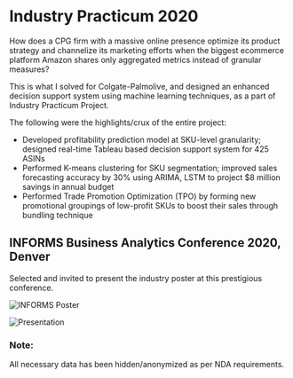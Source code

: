 # Industry Practicum 2020

How does a CPG firm with a massive online presence optimize its product strategy and channelize its marketing efforts when the biggest ecommerce platform Amazon shares only aggregated metrics instead of granular measures?

This is what I solved for Colgate-Palmolive, and designed an enhanced decision support system using machine learning techniques, as a part of Industry Practicum Project.

The following were the highlights/crux of the entire project:

- Developed profitability prediction model at SKU-level granularity; designed real-time Tableau based decision support system for 425 ASINs
- Performed K-means clustering for SKU segmentation; improved sales forecasting accuracy by 30% using ARIMA, LSTM to project $8 million savings in annual budget
- Performed Trade Promotion Optimization (TPO) by forming new promotional groupings of low-profit SKUs to boost their sales through bundling technique

  
## INFORMS Business Analytics Conference 2020, Denver

Selected and invited to present the industry poster at this prestigious conference. 


![INFORMS Poster](https://github.com/ashishtomar99/Fortune200CPGfirm-Amazon_Profitability_IndustryPracticum/blob/master/Industry%20Poster.jpg)

![Presentation](https://github.com/ashishtomar99/Fortune200CPGfirm-Amazon_Profitability_IndustryPracticum/blob/master/Poster%20Presentation%20at%20Expo.jpg)


### Note:
All necessary data has been hidden/anonymized as per NDA requirements.
